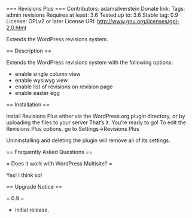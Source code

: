 === Revisions Plus ===
Contributors: adamsilverstein
Donate link:
Tags: admin revisions
Requires at least: 3.6
Tested up to: 3.6
Stable tag: 0.9
License: GPLv2 or later
License URI: http://www.gnu.org/licenses/gpl-2.0.html

Extends the WordPress revisions system.

== Description ==

Extends the WordPress revisions system with the following options:

 * enable single column view
 * enable wysiwyg view
 * enable list of revisions on revision page
 * enable easter egg

== Installation ==

Install Revisions Plus either via the WordPress.org plugin directory, or by uploading the files to your server
That’s it. You’re ready to go! To edit the Revisions Plus options, go to Settings->Revisions Plus

Unininstalling and deleting the plugin will remove all of its settings.

== Frequently Asked Questions ==

= Does it work with WordPress Multisite? =

Yes! I think so!

== Upgrade Notice ==

= 0.9 =
* initial release.
